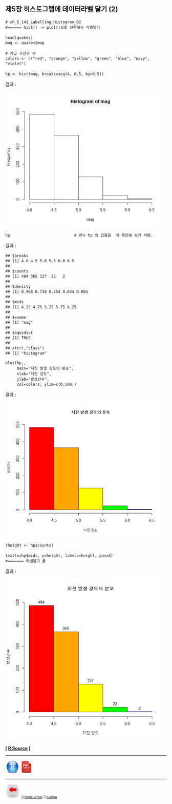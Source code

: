 ## 제5장 히스토그램에 데이터라벨 달기 (2)



```{r}
# ch_5_141_Labelling_Histogram_02
#====== hist() -> plot()으로 전환해서 라벨달기

head(quakes)
mag <- quakes$mag

# 계급 구간과 색 
colors <- c("red", "orange", "yellow", "green", "blue", "navy", "violet")

hp <- hist(mag, breaks=seq(4, 6.5, by=0.5))	 
```

결과 :

![1570059391730](images/1570059391730.png)

```{r}
hp                            # 변수 hp 의 값들을  꼭 확인해 보기 바람.
```

결과 :

```{}
## $breaks
## [1] 4.0 4.5 5.0 5.5 6.0 6.5
## 
## $counts
## [1] 484 365 127  22   2
## 
## $density
## [1] 0.968 0.730 0.254 0.044 0.004
## 
## $mids
## [1] 4.25 4.75 5.25 5.75 6.25
## 
## $xname
## [1] "mag"
## 
## $equidist
## [1] TRUE
## 
## attr(,"class")
## [1] "histogram"
```



```{r}
plot(hp,, 
     main="지진 발생 강도의 분포", 
     xlab="지진 강도", 
     ylab="발생건수",
     col=colors, ylim=c(0,500))
```



결과 :

![1570059499840](images/1570059499840.png)

```{r}
(height <- hp$counts)

text(x=hp$mids, y=height, labels=height, pos=3)
#======= 라벨달기 끝
```

결과 : 

![img](images/COMF_1803281516267df0007d.bmp)

**[ [R Source](source/ch_5_141_Labelling_Histogram_02.R) ]**



------

 [<img src="images/R.png" alt="R" style="zoom:80%;" />](source/ch_5_141_Labelling_Histogram_02.R) [<img src="images/pdf_image.png" alt="pdf_image" style="zoom:80%;" />](pdf/ch_5_141_Labelling_Histogram_02.pdf)

------

[<img src="images/l-arrow.png" alt="l-arrow" style="zoom:67%;" />](ch_5_139_Labelling_Histogram_01.html)    [<img src="C:/Users/Dae%20Ho%20Kim/Pictures/home-arrow.png" alt="home-arrow" style="zoom:67%;" />](index.html)    [<img src="C:/Users/Dae%20Ho%20Kim/Pictures/r-arrow.png" alt="r-arrow" style="zoom:67%;" />](ch_5_141_Labelling_PDF_Histogram.html)

